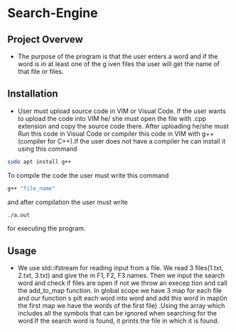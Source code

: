 # Search-Engine

## Project Overvew
- The purpose of the program is that the user enters a word and if the word is in at least one of the g    iven files the user will get the name of that file or files.

## Installation
- User must upload source code in VIM or Visual Code. If the user wants to upload the code into VIM he/    she must open the file with .cpp extension and copy the source code there. After uploading he/she must     Run this code in Visual Code or compiler this code in VIM with g++(compiler for C++).If the user does      not have a compiler he can install it using this command

```sh
sudo apt install g++
```
To compile the code the user must write this command

```sh
g++ "file_name"
```
and after compilation the user must write

```sh
./a.out
```
for executing the program.

## Usage
- We use std::ifstream for reading input from a file. We read 3 files(1.txt, 2.txt, 3.txt) and give the    m F1, F2, F3 names. Then we input the search word and check if files are open if not we throw an execep    tion and call the add_to_map function. In global scope we have 3 map for each file and our function s    pilt each word into word and add this word in map(in the first map we have the words of the first file)    .Using the array which includes all the symbols that can be ignored when searching for the word.If the     search word is found, it prints the file in which it is found.
